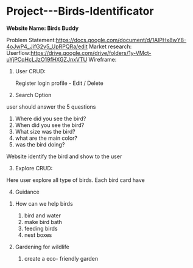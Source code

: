 # Project---Birds-Identificator

**Website Name: Birds Buddy**

Problem Statement:https://docs.google.com/document/d/1AlPHx8wY8-4oJwP4_JifG2v5_UpRPQRa/edit
Market research:
Userflow:https://drive.google.com/drive/folders/1y-VMct-uYjPCqHcLJzO19fHXGZJnxVTU
Wireframe:

1. User CRUD:
   
   Register
   login
   profile - Edit / Delete
   
 2. Search Option

 user should answer the 5 questions
  
  1) Where did you see the bird?
  2) When did you see the bird?
  3) What size was the bird?
  4) what are the main color?
  5) was the bird doing?
  
  Website identify the bird and show to the user 
  
  
  3. Explore CRUD:

  Here user explore all type of birds.
  Each bird card have
  
  4. Guidance 

   1) How can we help birds
       
       1. bird and water
       2. make bird bath
       3. feeding birds
       4. nest boxes

   2) Gardening for wildlife

      1. create a eco- friendly garden

   


